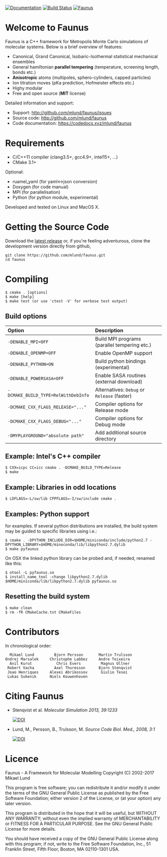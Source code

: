[![Documentation](https://codedocs.xyz/mlund/faunus.svg)](https://mlund.github.io/webtest)
[![Build Status](https://travis-ci.org/mlund/faunus.svg?branch=master)](https://travis-ci.org/mlund/faunus)
[![Faunus](doc/images/animation.gif)](https://github.com/mlund/faunus)

Welcome to Faunus
=================

Faunus is a C++ framework for Metropolis Monte Carlo simulations of
molecular systems. Below is a brief overview of features:

- Canonical, Grand Canonical, Isobaric-Isothermal statistical mechanical ensembles
- General hamiltonian **parallel tempering** (temperature, screening length, bonds etc.)
- **Anisotropic** atoms (multipoles, sphero-cylinders, capped particles)
- Ion titration moves (pKa prediction, Hofmeister effects etc.)
- Highy modular
- Free and open source (**MIT** license)

Detailed information and support:

- Support: <http://github.com/mlund/faunus/issues>
- Source code: <http://github.com/mlund/faunus>
- Code documentation: <https://codedocs.xyz/mlund/faunus>

Requirements
============

- C/C++11 compiler (clang3.5+, gcc4.9+, intel15+, ...)
- CMake 3.1+

Optional:

- ruamel_yaml (for yaml<->json conversion)
- Doxygen (for code manual)
- MPI (for parallelisation)
- Python (for python module, experimental)

Developed and tested on Linux and MacOS X.

Getting the Source Code
=======================

Download the [latest release](https://github.com/mlund/faunus/releases/latest) or, if you're feeling adventurous, clone the development version directly from github,

    git clone https://github.com/mlund/faunus.git
    cd faunus

Compiling
=========

    $ cmake . [options]
    $ make [help]
    $ make test (or use 'ctest -V' for verbose test output)

Build options
-------------

Option                             | Description
:--------------------------------- | :----------------------------------------
`-DENABLE_MPI=OFF`                 | Build MPI programs (parallel tempering etc.)
`-DENABLE_OPENMP=OFF`              | Enable OpenMP support
`-DENABLE_PYTHON=ON`               | Build python bindings (experimental)
`-DENABLE_POWERSASA=OFF`           | Enable SASA routines (external download)
`-DCMAKE_BUILD_TYPE=RelWithDebInfo`| Alternatives: `Debug` or `Release` (faster)
`-DCMAKE_CXX_FLAGS_RELEASE="..."`  | Compiler options for Release mode
`-DCMAKE_CXX_FLAGS_DEBUG="..."`    | Compiler options for Debug mode
`-DMYPLAYGROUND="absolute path"`   | Add additional source directory

Example: Intel's C++ compiler
-----------------------------

    $ CXX=icpc CC=icc cmake . -DCMAKE_BUILD_TYPE=Release
    $ make

Example: Libraries in odd locations
-----------------------------------

    $ LDFLAGS=-L/sw/lib CPPFLAGS=-I/sw/include cmake .

Examples: Python support
------------------------
for examples.
If several python distributions are installed, the build system may be guided to specific
libraries using i.e.:

    $ cmake . -DPYTHON_INCLUDE_DIR=$HOME/miniconda/include/python2.7 -DPYTHON_LIBRARY=$HOME/minoconda/lib/libpython2.7.dylib
    $ make pyfaunus

On OSX the linked python library can be probed and, if needed, renamed like this:

    $ otool -L pyfaunus.so
    $ install_name_tool -change libpython2.7.dylib $HOME/miniconda/lib/libpython2.7.dylib pyfaunus.so

Resetting the build system
--------------------------

    $ make clean
    $ rm -fR CMakeCache.txt CMakeFiles

Contributors
============

In chronological order:

~~~~~~~~~~~~~~~~~~~~~~~~~~~~~~~~~~~~~~~~~~~~~~~~~~~~~~~~~~~
  Mikael Lund         Bjorn Persson       Martin Trulsson    
Ondrej Marsalek     Christophe Labbez     Andre Teixeira     
  Anil Kurut           Chris Evers         Magnus Ullner      
 Robert Vacha         Axel Thuresson      Bjorn Stenqvist
 Joao Henriques     Alexei Abrikossov      Giulio Tesei
 Lukas Sukenik      Niels Kouwenhoven
~~~~~~~~~~~~~~~~~~~~~~~~~~~~~~~~~~~~~~~~~~~~~~~~~~~~~~~~~~~

Citing Faunus
=============

- Stenqvist et al.
  _Molecular Simulation 2013, 39:1233_

  [![DOI](https://img.shields.io/badge/DOI-10%2Fnvn-orange.svg)](http://dx.doi.org/10/nvn)

- Lund, M., Persson, B., Trulsson, M.
  _Source Code Biol. Med., 2008, 3:1_

  [![DOI](https://img.shields.io/badge/DOI-10%2Fdfqgch-orange.svg)](http://dx.doi.org/10/dfqgch)


Licence
=======

 Faunus - A Framework for Molecular Modelling 
 Copyright (C) 2002-2017 Mikael Lund

 This program is free software; you can redistribute it and/or modify
 it under the terms of the GNU General Public License as published by
 the Free Software Foundation; either version 2 of the License, or 
 (at your option) any later version.

 This program is distributed in the hope that it will be useful,
 but WITHOUT ANY WARRANTY; without even the implied warranty of
 MERCHANTABILITY or FITNESS FOR A PARTICULAR PURPOSE.  See the
 GNU General Public License for more details.

 You should have received a copy of the GNU General Public License along
 with this program; if not, write to the Free Software Foundation, Inc.,
 51 Franklin Street, Fifth Floor, Boston, MA 02110-1301 USA.


